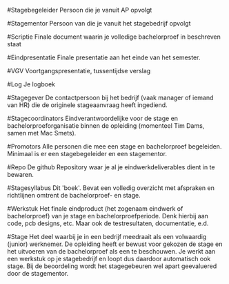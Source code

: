 #Stagebegeleider
Persoon die je vanuit AP opvolgt

#Stagementor
Persoon van die je vanuit het stagebedrijf opvolgt

#Scriptie
Finale document waarin je volledige bachelorproef in beschreven staat

#Eindpresentatie
Finale presentatie aan het einde van het semester.

#VGV
Voortgangspresentatie, tussentijdse verslag

#Log
Je logboek

#Stagegever
De contactpersoon bij het bedrijf (vaak manager of iemand van HR) die de originele stageaanvraag heeft ingediend.

#Stagecoordinators
Eindverantwoordelijke voor de stage en bachelorproeforganisatie binnen de opleiding (momenteel Tim Dams, samen met Mac Smets).

#Promotors
Alle personen die mee een stage en bachelorproef begeleiden. Minimaal is er een stagebegeleider en een stagementor.

#Repo
De github Repository waar je al je eindwerkdeliverables dient in te bewaren.

#Stagesyllabus
Dit 'boek'. Bevat een volledig overzicht met afspraken en richtlijnen omtrent de bachelorproef- en stage.

#Werkstuk
Het finale eindproduct (het zogenaam eindwerk of bachelorproef) van je stage en bachelorproefperiode. Denk hierbij aan code, pcb designs, etc. Maar ook de testresultaten, documentatie, e.d.

#Stage
Het deel waarbij je in een bedrijf meedraait als een volwaardig (junior) werknemer. De opleiding heeft er bewust voor gekozen de stage en het uitvoeren van de bachelorproef als een te beschouwen. Je werkt aan een werkstuk op je stagebedrijf en loopt dus daardoor automatisch ook stage. Bij de beoordeling wordt het stagegebeuren wel apart geevaluered door de stagementor.